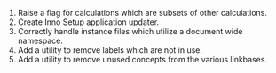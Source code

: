 1. Raise a flag for calculations which are subsets of other calculations.
2. Create Inno Setup application updater.
3. Correctly handle instance files which utilize a document wide namespace.
4. Add a utility to remove labels which are not in use.
5. Add a utility to remove unused concepts from the various linkbases.
